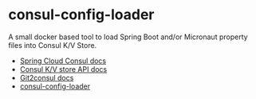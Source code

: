 # consul-config-loader
A small docker based tool to load Spring Boot and/or Micronaut property files into Consul K/V Store.


- [Spring Cloud Consul docs](https://cloud.spring.io/spring-cloud-consul/#spring-cloud-consul-config)
- [Consul K/V store API docs](https://www.consul.io/docs/agent/http/kv.html)
- [Git2consul docs](https://github.com/Cimpress-MCP/git2consul)
- [consul-config-loader](https://github.com/jhipster/consul-config-loader)
